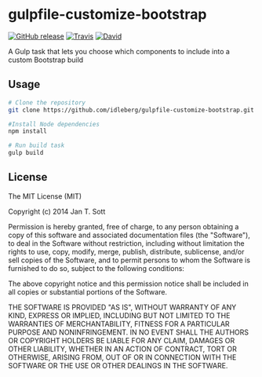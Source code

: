 # gulpfile-customize-bootstrap

[![GitHub release](https://img.shields.io/github/release/idleberg/gulpfile-customize-bootstrap.svg?style=flat-square)](https://github.com/idleberg/gulpfile-customize-bootstrap/releases)
[![Travis](https://img.shields.io/travis/idleberg/gulpfile-customize-bootstrap.svg?style=flat-square)](https://travis-ci.org/idleberg/gulpfile-customize-bootstrap)
[![David](https://img.shields.io/david/idleberg/gulpfile-customize-bootstrap.svg?style=flat-square)](https://david-dm.org/idleberg/gulpfile-customize-bootstrap)

A Gulp task that lets you choose which components to include into a custom Bootstrap build

## Usage

```bash
# Clone the repository
git clone https://github.com/idleberg/gulpfile-customize-bootstrap.git

#Install Node dependencies
npm install

# Run build task
gulp build
```

## License

The MIT License (MIT)

Copyright (c) 2014 Jan T. Sott

Permission is hereby granted, free of charge, to any person obtaining a copy of this software and associated documentation files (the "Software"), to deal in the Software without restriction, including without limitation the rights to use, copy, modify, merge, publish, distribute, sublicense, and/or sell copies of the Software, and to permit persons to whom the Software is furnished to do so, subject to the following conditions:

The above copyright notice and this permission notice shall be included in all copies or substantial portions of the Software.

THE SOFTWARE IS PROVIDED "AS IS", WITHOUT WARRANTY OF ANY KIND, EXPRESS OR IMPLIED, INCLUDING BUT NOT LIMITED TO THE WARRANTIES OF MERCHANTABILITY, FITNESS FOR A PARTICULAR PURPOSE AND NONINFRINGEMENT. IN NO EVENT SHALL THE AUTHORS OR COPYRIGHT HOLDERS BE LIABLE FOR ANY CLAIM, DAMAGES OR OTHER LIABILITY, WHETHER IN AN ACTION OF CONTRACT, TORT OR OTHERWISE, ARISING FROM, OUT OF OR IN CONNECTION WITH THE SOFTWARE OR THE USE OR OTHER DEALINGS IN THE SOFTWARE.